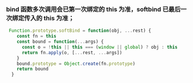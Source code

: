 ### bind 函数多次调用会已第一次绑定的 this 为准，softbind 已最后一次绑定传入的 this 为准；

````js
 Function.prototype.softBind = function(obj, ...rest) {
    const fn = this
    const bound = function(...args) {
      const o = !this || this === (window || global) ? obj : this
      return fn.apply(o, [...rest, ...args])
    }
    bound.prototype = Object.create(fn.prototype)
    return bound
  }
````

